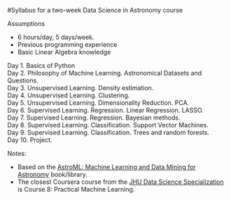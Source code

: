 #Syllabus for a two-week Data Science in Astronomy course

Assumptions
* 6 hours/day, 5 days/week.  
* Previous programming experience  
* Basic Linear Algebra knowledge  


Day 1. Basics of Python  
Day 2. Philosophy of Machine Learning. Astronomical Datasets and Questions.  
Day 3. Unsupervised Learning. Density estimation.  
Day 4. Unsupervised Learning. Clustering.  
Day 5. Unsupervised Learning. Dimensionality Reduction. PCA.  
Day 6. Supervised Learning. Regression. Linear Regression. LASSO.  
Day 7. Supervised Learning. Regression. Bayesian methods.  
Day 8. Supervised Learning. Classification. Support Vector Machines.  
Day 9. Supervised Learning. Classification. Trees and random forests.  
Day 10. Project.  

Notes:
* Based on the [AstroML: Machine Learning and Data Mining for Astronomy](http://www.astroml.org/index.html)  book/library.
* The closest Coursera course from the [JHU Data Science Specialization](https://www.coursera.org/specializations/jhu-data-science) is Course 8: Practical Machine Learning.
